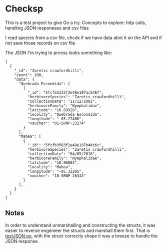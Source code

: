 # Checksp

This is a test project to give Go a try. Concepts to explore: http calls, handling JSON responeses and csv files

I read species from a csv file, chcek if we have data abot it on the API and if not save those records on csv file 


The JSON I'm trying to prcess looks something like: 

```
[
  {
    "_id": "Zaretis crawfordhilli",
    "count": 180,
    "data": {
      "Quebrada Escondida": [
        {
          "_id": "5fcfb3133f2e48e107ac546f",
          "herbivoreSpecies": "Zaretis crawfordhilli",
          "collectionDate": "11/12/2001",
          "herbivoreFamily": "Nymphalidae",
          "latitude": "10.89928",
          "locality": "Quebrada Escondida",
          "longitude": "-85.27486",
          "voucher": "01-SRNP-23274"
        }
      ],
      "Mabea": [
        {
          "_id": "5fcfb3f83f2e48e107b4dc6c",
          "herbivoreSpecies": "Zaretis crawfordhilli",
          "collectionDate": "04/05/2018",
          "herbivoreFamily": "Nymphalidae",
          "latitude": "10.96084",
          "locality": "Mabea",
          "longitude": "-85.32205",
          "voucher": "18-SRNP-26343"
        }
      ],
    }
  }
]
```

## Notes

In order to understand unmarshalling and constructing the structs, it was easier to reverse engenieer the structs and marshall them first. That is [testJSON.go](testJson.go), with the struct correctly shape it was a breeze to handle the JSON response.